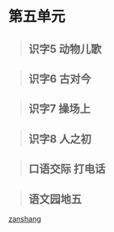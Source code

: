# 第五单元

> ## 识字5 动物儿歌

<Ebook grade="xxyw1b" :pages="54" :paged="55" ></Ebook>

> ## 识字6 古对今

<Ebook grade="xxyw1b" :pages="56" :paged="57" ></Ebook>

> ## 识字7 操场上

<Ebook grade="xxyw1b" :pages="58" :paged="59" ></Ebook>

> ## 识字8 人之初

<Ebook grade="xxyw1b" :pages="60" :paged="61" ></Ebook>

> ## 口语交际 打电话

<Ebook grade="xxyw1b" :pages="62" :paged="62" ></Ebook>

> ## 语文园地五

<Ebook grade="xxyw1b" :pages="63" :paged="66" ></Ebook>


[zanshang](../res/zanshang.md ':include')